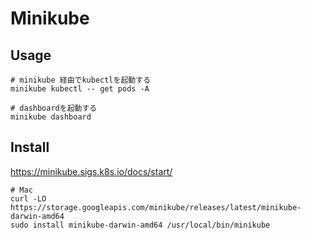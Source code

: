# Minikube


## Usage

```console
# minikube 経由でkubectlを起動する
minikube kubectl -- get pods -A

# dashboardを起動する
minikube dashboard
```

## Install

https://minikube.sigs.k8s.io/docs/start/

```console
# Mac
curl -LO https://storage.googleapis.com/minikube/releases/latest/minikube-darwin-amd64
sudo install minikube-darwin-amd64 /usr/local/bin/minikube
```
